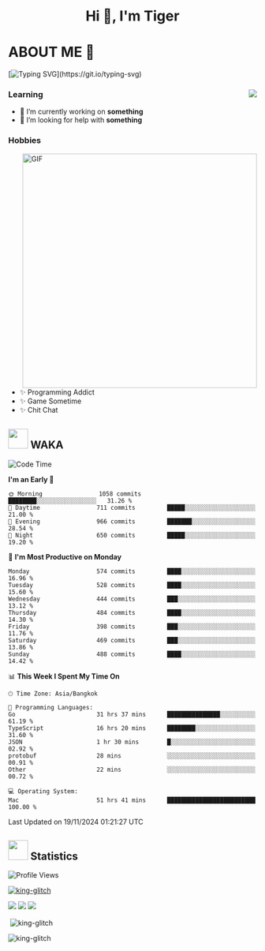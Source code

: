 <h1 align="center">Hi 👋, I'm Tiger</h1>




# ABOUT ME 💬

[![Typing SVG](https://readme-typing-svg.herokuapp.com?color=22F771&vCenter=true&lines=A+perssionate+developer+from+nowhere.)](https://git.io/typing-svg)

<div>
 <img align="right" src="https://spotify-github-profile.vercel.app/api/view?uid=12129734423&cover_image=false&theme=default&bar_color=22d016&bar_color_cover=true" />
 <h3>Learning</h3>
 
 <ul>
  <li>🔭 I’m currently working on <b>something</b></li>
  <li>🤝 I’m looking for help with <b>something</b></li>
 </ul>
 
</div>
<div>
 <h3>Hobbies</h3>
 <img align="right" height="475px"  alt="GIF" src="https://i.pinimg.com/originals/1f/b7/db/1fb7dbee557e5ed509f7517da8a84d58.gif" />
 <ul>
  <li>✨ Programming Addict</li>
  <li>✨ Game Sometime</li>
  <li>✨ Chit Chat</li>
 </ul>
 
</div>



## <img height="40" src="https://raw.githubusercontent.com/innng/innng/master/assets/kyubey.gif"/> WAKA

<!--START_SECTION:waka-->
![Code Time](http://img.shields.io/badge/Code%20Time-2%2C903%20hrs%2029%20mins-blue)

**I'm an Early 🐤** 

```text
🌞 Morning                1058 commits        ████████░░░░░░░░░░░░░░░░░   31.26 % 
🌆 Daytime                711 commits         █████░░░░░░░░░░░░░░░░░░░░   21.00 % 
🌃 Evening                966 commits         ███████░░░░░░░░░░░░░░░░░░   28.54 % 
🌙 Night                  650 commits         █████░░░░░░░░░░░░░░░░░░░░   19.20 % 
```
📅 **I'm Most Productive on Monday** 

```text
Monday                   574 commits         ████░░░░░░░░░░░░░░░░░░░░░   16.96 % 
Tuesday                  528 commits         ████░░░░░░░░░░░░░░░░░░░░░   15.60 % 
Wednesday                444 commits         ███░░░░░░░░░░░░░░░░░░░░░░   13.12 % 
Thursday                 484 commits         ████░░░░░░░░░░░░░░░░░░░░░   14.30 % 
Friday                   398 commits         ███░░░░░░░░░░░░░░░░░░░░░░   11.76 % 
Saturday                 469 commits         ███░░░░░░░░░░░░░░░░░░░░░░   13.86 % 
Sunday                   488 commits         ████░░░░░░░░░░░░░░░░░░░░░   14.42 % 
```


📊 **This Week I Spent My Time On** 

```text
🕑︎ Time Zone: Asia/Bangkok

💬 Programming Languages: 
Go                       31 hrs 37 mins      ███████████████░░░░░░░░░░   61.19 % 
TypeScript               16 hrs 20 mins      ████████░░░░░░░░░░░░░░░░░   31.60 % 
JSON                     1 hr 30 mins        █░░░░░░░░░░░░░░░░░░░░░░░░   02.92 % 
protobuf                 28 mins             ░░░░░░░░░░░░░░░░░░░░░░░░░   00.91 % 
Other                    22 mins             ░░░░░░░░░░░░░░░░░░░░░░░░░   00.72 % 

💻 Operating System: 
Mac                      51 hrs 41 mins      █████████████████████████   100.00 % 
```


 Last Updated on 19/11/2024 01:21:27 UTC
<!--END_SECTION:waka-->
## <img height="40" src="https://raw.githubusercontent.com/innng/innng/master/assets/kyubey.gif"/> Statistics
![Profile Views](https://komarev.com/ghpvc/?username=king-glitch)  

<p align="left"> 
 <a href="https://github.com/ryo-ma/github-profile-trophy">
  <img src="https://github-profile-trophy.vercel.app/?username=king-glitch&theme=dracula" alt="king-glitch" />
 </a> </p>

![](https://github-profile-summary-cards.vercel.app/api/cards/profile-details?username=king-glitch&theme=dracula)
![](https://github-profile-summary-cards.vercel.app/api/cards/stats?username=king-glitch&theme=dracula) 
![](https://github-profile-summary-cards.vercel.app/api/cards/productive-time?username=king-glitch&theme=dracula)


<p>&nbsp;<img align="center" src="https://github-readme-stats.vercel.app/api?username=king-glitch&theme=dracula" alt="king-glitch" /></p>

<p><img align="center" src="https://github-readme-streak-stats.herokuapp.com/?user=king-glitch&theme=dracula" alt="king-glitch" /></p>
